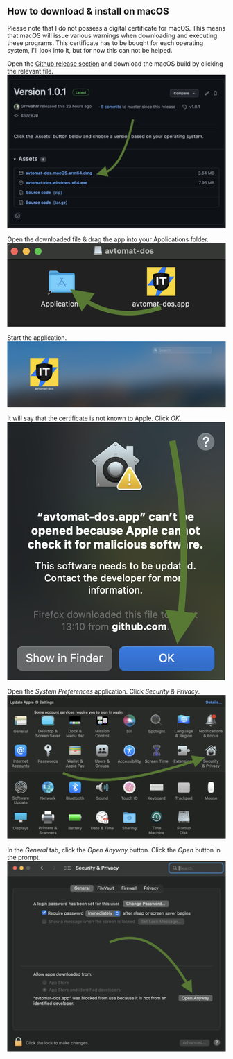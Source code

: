 ## How to download & install on macOS  

Please note that I do not possess a digital certificate for macOS. This means that macOS will issue various warnings when downloading and executing these programs. This certificate has to be bought for each operating system, I'll look into it, but for now this can not be helped.

Open the [Github release section](https://github.com/Grrwahrr/avtomat_dos/releases) and download the macOS build by clicking the relevant file.  
![step 1](macOS1.png)

Open the downloaded file & drag the app into your Applications folder.  
![step 2](macOS2.png)

Start the application.
![step 3](macOS3.png)

It will say that the certificate is not known to Apple. Click _OK_.  
![step 4](macOS4.png)

Open the _System Preferences_ application. Click _Security & Privacy_.  
![step 5](macOS5.png)

In the _General_ tab, click the _Open Anyway_ button. Click the _Open_ button in the prompt.  
![step 6](macOS6.png)
